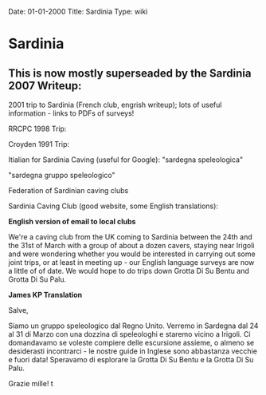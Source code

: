 Date: 01-01-2000
Title: Sardinia
Type: wiki


Sardinia 
========





This is now mostly superseaded by the Sardinia 2007 Writeup:
------------------------------------------------------------



2001 trip to Sardinia (French club, engrish writeup); lots of useful
information - links to PDFs of surveys!


RRCPC 1998 Trip: 

Croyden 1991 Trip:


Itialian for Sardinia Caving (useful for Google): "sardegna
speleologica"

"sardegna gruppo speleologico"

Federation of Sardinian caving clubs 

Sardinia Caving Club (good website, some English translations):


**English version of email to local clubs**

We're a caving club from the UK coming to Sardinia between the 24th and
the 31st of March with a group of about a dozen cavers, staying near
Irigoli and were wondering whether you would be interested in carrying
out some joint trips, or at least in meeting up - our English language
surveys are now a little of of date. We would hope to do trips down
Grotta Di Su Bentu and Grotta Di Su Palu.

**James KP Translation**

Salve,

Siamo un gruppo speleologico dal Regno Unito. Verremo in Sardegna dal 24
al 31 di Marzo con una dozzina di speleologhi e staremo vicino a
Irigoli. Ci domandavamo se voleste compiere delle escursione assieme, o
almeno se desiderasti incontrarci - le nostre guide in Inglese sono
abbastanza vecchie e fuori data! Speravamo di esplorare la Grotta Di Su
Bentu e la Grotta Di Su Palu.

Grazie mille! t







